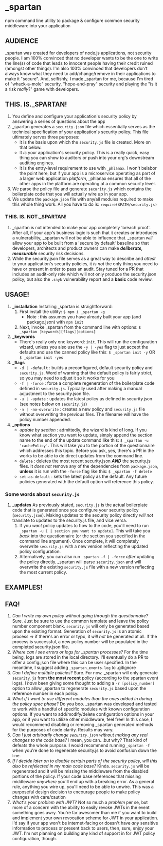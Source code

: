 # \_spartan
npm command line utility to package &amp; configure common security middleware into your application

## AUDIENCE
\_spartan was created for developers of node.js applications, not security people. I am 100% convinced that no developer wants to be the one to write the line(s) of code that leads to innocent people having their credit ruined (amongst other things). I'm also 100% convinced that developers don't always know what they need to add/change/remove in their applications to make it "secure". And, selfishly, I made \_spartan for me, because I'm tired of "whack-a-mole" security, "hope-and-pray" security and playing the "is it a risk _really_?" game with developers.

## THIS. IS.\_SPARTAN!
1. You define and configure your application's security policy by answering a series of questions about the app
1. \_spartan generates a `security.json` file which essentially serves as the technical specification of your application's security policy. This file ultimately serves three purposes:
    * It is the basis upon which the `security.js` file is created. More on that below.
    * It _is_ your application's security policy. This is a really quick, easy thing you can show to auditors or push into your org's downstream auditing engines.
    * It is the entry-level requirement to use with `_phlanax`. I won't belabor the point here, but if your app is a microservice operating as part of a larger web application _platform_, \_phlanax ensures that all of the other apps in the platform are operating at a common security level.
1. We parse the policy file and generate `security.js` which contains the boilerplate code that you will actually wire up in your app.
1. We update the `package.json` file with any/all modules required to make this whole thing work. All you have to do is: `require($PATH/security.js)`

### THIS. IS. NOT.\_SPARTAN!
1. \_spartan is not intended to make your app completely 'breach proof'. After all, if your app's business logic is such that it creates or introduces a vulnerability, \_spartan will not be able to influence that. \_spartan _will_ allow your app to be built from a 'secure by default' baseline so that developers, architects and product owners can make _**deliberate, measurable**_ security risk decisions.  
1. While the security.json file serves as a great way to describe and _attest_ to your application's security policies, it _is not_ the only thing you need to have or present in order to pass an audit. Stay tuned for a PR that includes an audit-only role which will not only produce the security.json policy, but also the `.snyk` vulnerability report and a **basic** code review.  

## USAGE!
1. **\_installation**
Installing \_spartan is straightforward:
    1. First install the utility: `$ npm i _spartan -g`
       * Note : this assumes you have already built your app (and package.json) with `npm init`
    1. Next, invoke \_spartan from the command line with options: `$ _spartan [keywords][flags][options]`
1. **\_keywords**
    * There's really only one keyword: `init`. This will run the configuration wizard, unless you also use the `-y | -yes` flag to just accept the defaults and use the canned policy like this: `$ _spartan init -y` OR `$ _spartan init -yes`
1. **\_flags**
    * `-d | -default` : builds a preconfigured, default security policy and `security.js`. Word of warning that the default policy is fairly strict, so you may need to adjust it so it works for you
    * `-f | -force` : force a complete regeneration of the boilerplate code defined in `security.js`. Typically used after making a manual adjustment to the security.json file.
    * `-u | -update` : updates the latest policy as defined in security.json (see notes below on `security.js`)
    * `-n | -no-overwrite` : creates a new policy and `security.js` file without overwriting the previous files. The filename will have the policy number appended.
1. **\_options**
    * _update by section_ : admittedly, the wizard is kind of long. If you know what section you want to update, simply append the section name to the end of the update command like this: `$ _spartan -u 'cachePolicy'`. This will take you to the portion of the questionnaire which addresses this topic. Before you ask, yes, there's a PR in the works to be able to do direct updates from the command line.
    * `delete` : deletes the most recent security.json _**AND**_ the security.js files. It _does not_ remove any of the dependencies from `package.json`, **unless** it is run with the `-force` flag like this: `$ _spartan -f delete`
    * `set-as-default` : sets the latest policy as the default. Any future policies generated with the default option will reference this policy.

### Some words about `security.js`
1. **\_updates** As previously stated, `security.js` is the actual boilerplate code that is generated once you configure your security policy (`security.json`). Making updates to the security policy directly _will not_ translate to updates to the security.js file, and vice versa.
    1. If you _want_ policy updates to flow to the code, you'll need to run `_spartan -u [ | section you want to update]`. This will take you _back_ into the questionnaire (or the section you specified in the command line argument). Once complete, it will completely overwrite `security.js` with a new version reflecting the updated policy configuration.
    1. Alternatively, you can also run `_spartan -f | -force` _after_ updating the policy directly. \_spartan will parse `security.json` and will overwrite the existing `security.js` file with a new version reflecting the most current policy.

## EXAMPLES!

## FAQ!
1. _Can I write my own policy without going through the questionnaire?_
Sure. Just be sure to use the common template and leave the policy number component blank. `security.js` will only be generated based upon the existing format. Generation of `security.js` is an atomic process => if there's an error or typo, it _will not_ be generated at all. If the process is successful, a new policy number will be populated in the completed security.json file.
1. _Where can I see errors or logs for \_spartan processes?_
For the time being, logs are stored in the local directory. I'll eventually do a PR to offer a config.json file where this can be user specified. In the meantime, I suggest adding `_spartan_events.log` to .gitignore
1. _Can I define multiple policies?_
Sure. For now, \_spartan will only generate `security.js` from **the most recent** policy (according to the spartan event logs). I _have_ been giving some thought to adding a `-r [policy_number]` option to allow \_spartan to regenerate `security.js` based upon the reference number in each policy.
1. _What if I want to use different modules than the ones added in during the policy spec phase?_
Do you boo. \_spartan was developed and tested to work with a handful of specific modules with known configuration options. If you want to add/modify/delete configuration options in your app, or if you want to utilize other middleware, feel free! In this case, I would recommend disabling or removing \_spartan generated methods for the purposes of code clarity. Results may vary.
1. _Can I just arbitrarily change `security.json` without making any real changes to the code base?_
I mean, you can...but why? That kind of defeats the whole purpose. I would recommend running `_spartan -f` when you're done to regenerate security.js to avoid confusion down the line.
1. _If I decide later on to disable certain parts of the security policy, will this also be refelected in my main code base?_
Kinda. `security.js` will be regenerated and it will be missing the middleware from the disabled portions of the policy. If your code base references that missing middleware _anywhere_ you'll end up with a breaking error. As a general rule, anything you wire up, you'll need to be able to unwire. This was a purposeful design decision to encourage people to make policy changes with care/caution
1. _What's your problem with JWT?_
Not so much a _problem_ per se, but more of a concern with the ability to easily revoke JWTs in the event something goes awry. You're far awesomer than me if you want to build and implement your own revocation scheme for JWT in your application. I'd say if your app won't be internet-facing or doesn't have _any_ sensitive information to process or present back to users, then, sure, enjoy your JWT. I'm not planning on building any kind of support in for JWT policy configuration, though.
